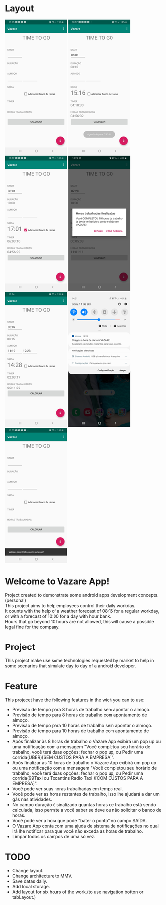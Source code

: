 # Layout
<img src="screenshot/vazare-home.jpg" width="200">
 <img src="screenshot/vazare-hour-enter-8hour.jpg" width="200">
 <img src="screenshot/vazare-hour-enter-10hour.jpg" width="200">
 <img src="screenshot/vazare-10hours-completed.jpg" width="200">
<img src="screenshot/vazare-forecast-8hour.jpg" width="200">
 <img src="screenshot/vazare-notification.jpg" width="200">
 <img src="screenshot/vazare-clear.jpg" width="200">

# Welcome to Vazare App!
Project created to demonstrate some android apps development concepts. (personal)</br>
This project aims to help employees control their daily workday.</br>
It counts with the help of a weather forecast of 08:15 for a regular workday, or with a forecast of 10:00 for a day with hour bank.</br>
Hours that go beyond 10 hours are not allowed, this will cause a possible legal fine for the company.</br>

# Project
This project make use some technologies requested by market to help in some scenarios that simulate day to day of a android developer.

# Feature
This projecet have the following features in the wich you can to use:
- Previsão de tempo para 8 horas de trabalho sem apontar o almoço.
- Previsão de tempo para 8 horas de trabalho com apontamento  de almoço.
- Previsão de tempo para 10 horas de trabalho sem apontar o almoço.
- Previsão de tempo para 10 horas de trabalho com apontamento de almoço.
- Após finalizar às 8 horas de trabalho o Vazare App exibirá um pop up ou uma notificação com a mensagem "Você completou seu horário de trabalho, você terá duas opções: fechar o pop up, ou Pedir uma corrida(UBER)[SEM CUSTOS PARA A EMPRESA]".
- Após finalizar às 10 horas de trabalho o Vazare App exibirá um pop up ou uma notificação com a mensagem "Você completou seu horário de trabalho, você terá duas opções: fechar o pop up, ou Pedir uma corrida(99Taxi ou  Tocantins Radio Taxi )[COM CUSTOS PARA A EMPRESA]".
- Você pode ver suas horas trabalhadas em tempo real.
- Você pode ver as horas restantes de trabalho, isso lhe ajudará a dar um gás nas atividades.
- No campo duração é sinalizado quantas horas de trabalho está sendo calculada, isso permite a você saber se deve ou não solicitar o banco de horas.
- Você pode ver a hora que pode "bater o ponto" no campo SAÍDA.
- O Vazare App conta com uma ajuda de sistema de notificações no qual irá lhe notificar para que você não exceda as horas de trabalho.
- Limpar todos os campos de uma só vez.

# TODO
- Change layout.
- Change architecture to MMV.
- Save datas daily.
- Add local storage.
- Add layout for six hours of the work.(to use navigation botton or tabLayout.)